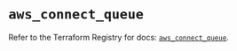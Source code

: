 # `aws_connect_queue`

Refer to the Terraform Registry for docs: [`aws_connect_queue`](https://registry.terraform.io/providers/hashicorp/aws/5.37.0/docs/resources/connect_queue).
